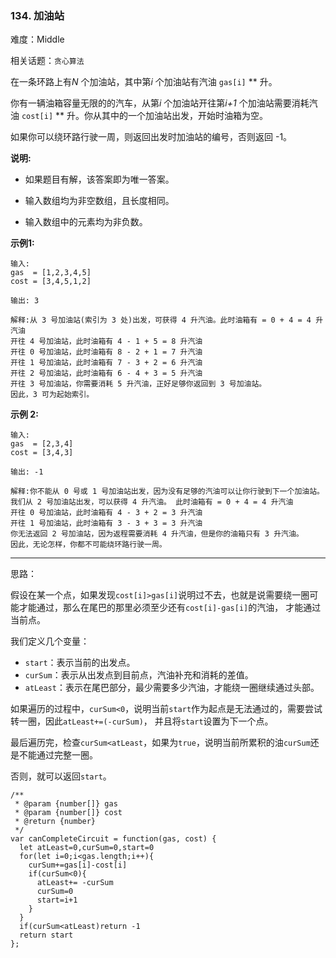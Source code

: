 ### 134. 加油站

难度：Middle

相关话题：`贪心算法`

在一条环路上有*N* 个加油站，其中第*i* 个加油站有汽油 `gas[i]` ** 升。



你有一辆油箱容量无限的的汽车，从第*i* 个加油站开往第*i+1* 个加油站需要消耗汽油 `cost[i]` ** 升。你从其中的一个加油站出发，开始时油箱为空。



如果你可以绕环路行驶一周，则返回出发时加油站的编号，否则返回 -1。



**说明:** 




* 如果题目有解，该答案即为唯一答案。

* 输入数组均为非空数组，且长度相同。

* 输入数组中的元素均为非负数。





**示例1:** 



```
输入: 
gas  = [1,2,3,4,5]
cost = [3,4,5,1,2]

输出: 3

解释:从 3 号加油站(索引为 3 处)出发，可获得 4 升汽油。此时油箱有 = 0 + 4 = 4 升汽油
开往 4 号加油站，此时油箱有 4 - 1 + 5 = 8 升汽油
开往 0 号加油站，此时油箱有 8 - 2 + 1 = 7 升汽油
开往 1 号加油站，此时油箱有 7 - 3 + 2 = 6 升汽油
开往 2 号加油站，此时油箱有 6 - 4 + 3 = 5 升汽油
开往 3 号加油站，你需要消耗 5 升汽油，正好足够你返回到 3 号加油站。
因此，3 可为起始索引。
```


**示例 2:** 



```
输入: 
gas  = [2,3,4]
cost = [3,4,3]

输出: -1

解释:你不能从 0 号或 1 号加油站出发，因为没有足够的汽油可以让你行驶到下一个加油站。
我们从 2 号加油站出发，可以获得 4 升汽油。 此时油箱有 = 0 + 4 = 4 升汽油
开往 0 号加油站，此时油箱有 4 - 3 + 2 = 3 升汽油
开往 1 号加油站，此时油箱有 3 - 3 + 3 = 3 升汽油
你无法返回 2 号加油站，因为返程需要消耗 4 升汽油，但是你的油箱只有 3 升汽油。
因此，无论怎样，你都不可能绕环路行驶一周。
```



-----

思路：

假设在某一个点，如果发现`cost[i]>gas[i]`说明过不去，也就是说需要绕一圈可能才能通过，那么在尾巴的那里必须至少还有`cost[i]-gas[i]`的汽油，
才能通过当前点。

我们定义几个变量：

* `start`：表示当前的出发点。
* `curSum`：表示从出发点到目前点，汽油补充和消耗的差值。
* `atLeast`：表示在尾巴部分，最少需要多少汽油，才能绕一圈继续通过头部。

如果遍历的过程中，`curSum<0`，说明当前`start`作为起点是无法通过的，需要尝试转一圈，因此`atLeast+=(-curSum)`，
并且将`start`设置为下一个点。

最后遍历完，检查`curSum<atLeast`，如果为`true`，说明当前所累积的油`curSum`还是不能通过完整一圈。

否则，就可以返回`start`。

```
/**
 * @param {number[]} gas
 * @param {number[]} cost
 * @return {number}
 */
var canCompleteCircuit = function(gas, cost) {
  let atLeast=0,curSum=0,start=0
  for(let i=0;i<gas.length;i++){
    curSum+=gas[i]-cost[i]
    if(curSum<0){
      atLeast+= -curSum
      curSum=0
      start=i+1
    }
  }
  if(curSum<atLeast)return -1
  return start
};
```

